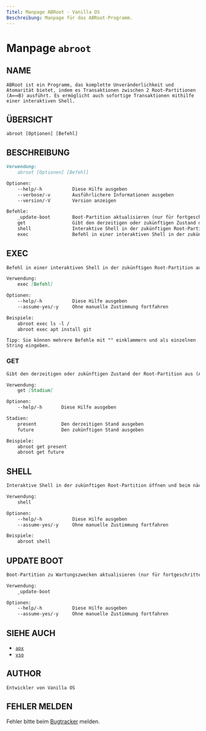 ```yaml
---
Titel: Manpage ABRoot - Vanilla OS
Beschreibung: Manpage für das ABRoot-Programm.
---
```


# Manpage `abroot`

## NAME

```text
ABRoot ist ein Programm, das komplette Unveränderlichkeit und Atomarität bietet, indem es Transaktionen zwischen 2 Root-Partitionen (A⟺B) ausführt. Es ermöglicht auch sofortige Transaktionen mithilfe einer interaktiven Shell.
```

## ÜBERSICHT

```text
abroot [Optionen] [Befehl]
```

## BESCHREIBUNG

```markdown
Verwendung:
    abroot [Optionen] [Befehl]

Optionen:
    --help/-h           Diese Hilfe ausgeben
    --verbose/-v        Ausführlichere Informationen ausgeben
    --version/-V        Version anzeigen

Befehle:
    _update-boot        Boot-Partition aktualisieren (nur für fortgeschrittene Nutzer)
    get                 Gibt den derzeitigen oder zukünftigen Zustand der Root-Partition aus
    shell               Interaktive Shell in der zukünftigen Root-Partition öffnen und beim nächsten Neustart die Root-Partition wechseln
    exec                Befehl in einer interaktiven Shell in der zukünftigen Root-Partition ausführen und beim nächsten Neustart die Root-Partition wechseln
```

## EXEC

```markdown
Befehl in einer interaktiven Shell in der zukünftigen Root-Partition ausführen und beim nächsten Neustart die Root-Partition wechseln.

Verwendung:
    exec [Befehl]

Optionen:
    --help/-h           Diese Hilfe ausgeben
    --assume-yes/-y     Ohne manuelle Zustimmung fortfahren

Beispiele:
    abroot exec ls -l /
    abroot exec apt install git 
```

```text
Tipp: Sie können mehrere Befehle mit "" einklammern und als einzelnen String eingeben.
```

### GET

```markdown
Gibt den derzeitigen oder zukünftigen Zustand der Root-Partition aus (A oder B).

Verwendung:
    get [Stadium]

Optionen:
    --help/-h       Diese Hilfe ausgeben

Stadien:
    present         Den derzeitigen Stand ausgeben
    future          Den zukünftigen Stand ausgeben

Beispiele:
    abroot get present
    abroot get future
```

## SHELL

```markdown
Interaktive Shell in der zukünftigen Root-Partition öffnen und beim nächsten Neustart die Root-Partition wechseln.

Verwendung:
    shell

Optionen:
    --help/-h           Diese Hilfe ausgeben
    --assume-yes/-y     Ohne manuelle Zustimmung fortfahren

Beispiele:
    abroot shell
```

## UPDATE BOOT

```markdown
Boot-Partition zu Wartungszwecken aktualisieren (nur für fortgeschrittene Nutzer).

Verwendung:
    _update-boot

Optionen:
    --help/-h           Diese Hilfe ausgeben
    --assume-yes/-y     Ohne manuelle Zustimmung fortfahren
```

## SIEHE AUCH

- [`apx`](/docs/apx)
- [`vso`](/docs/vso)

## AUTHOR

```text
Entwickler von Vanilla OS
```

## FEHLER MELDEN

Fehler bitte beim [Bugtracker](https://github.com/Vanilla-OS/ABRoot/issues) melden.
